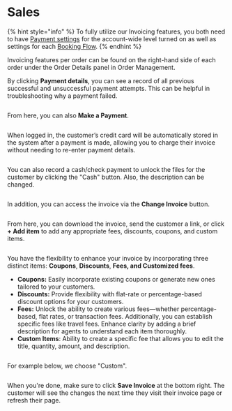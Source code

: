 # Sales

{% hint style="info" %}
To fully utilize our Invoicing features, you both need to have [Payment settings](https://docs.getautonomo.com/payments) for the account-wide level turned on as well as settings for each [Booking Flow](https://docs.getautonomo.com/services-and-packages/booking-flows#payment-settings).
{% endhint %}

Invoicing features per order can be found on the right-hand side of each order under the Order Details panel in Order Management.

By clicking **Payment details**, you can see a record of all previous successful and unsuccessful payment attempts. This can be helpful in troubleshooting why a payment failed.

<figure><img src="../.gitbook/assets/sales-1.png" alt=""><figcaption></figcaption></figure>

From here, you can also **Make a Payment**.

<figure><img src="../.gitbook/assets/sales-2.png" alt=""><figcaption></figcaption></figure>

When logged in, the customer’s credit card will be automatically stored in the system after a payment is made, allowing you to charge their invoice without needing to re-enter payment details.

<figure><img src="../.gitbook/assets/sales-3.png" alt=""><figcaption></figcaption></figure>

You can also record a cash/check payment to unlock the files for the customer by clicking the "Cash" button. Also, the description can be changed.

<figure><img src="../.gitbook/assets/sales-4.png" alt=""><figcaption></figcaption></figure>

In addition, you can access the invoice via the **Change Invoice** button.

<figure><img src="../.gitbook/assets/sales-5.png" alt=""><figcaption></figcaption></figure>

From here, you can download the invoice, send the customer a link, or click **+ Add item** to add any appropriate fees, discounts, coupons, and custom items.

<figure><img src="../.gitbook/assets/sales-6.png" alt=""><figcaption></figcaption></figure>

You have the flexibility to enhance your invoice by incorporating three distinct items: **Coupons**, **Discounts**, **Fees, and Customized fees**.

* **Coupons:** Easily incorporate existing coupons or generate new ones tailored to your customers.
* **Discounts:** Provide flexibility with flat-rate or percentage-based discount options for your customers.
* **Fees:** Unlock the ability to create various fees—whether percentage-based, flat rates, or transaction fees. Additionally, you can establish specific fees like travel fees. Enhance clarity by adding a brief description for agents to understand each item thoroughly.
* **Custom Items**: Ability to create a specific fee that allows you to edit the title, quantity, amount, and description.

<figure><img src="../.gitbook/assets/sales-7.png" alt=""><figcaption></figcaption></figure>

For example below, we choose "Custom".

<figure><img src="../.gitbook/assets/sales-8.png" alt=""><figcaption></figcaption></figure>

When you're done, make sure to click **Save Invoice** at the bottom right. The customer will see the changes the next time they visit their invoice page or refresh their page.

<figure><img src="../.gitbook/assets/sales-9.png" alt=""><figcaption></figcaption></figure>
